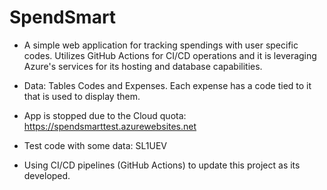 # SpendSmart
- A simple web application for tracking spendings with user specific codes. Utilizes GitHub Actions for CI/CD operations and it is leveraging Azure's services for its hosting and database capabilities.
- Data: Tables Codes and Expenses. Each expense has a code tied to it that is used to display them.
- App is stopped due to the Cloud quota: https://spendsmarttest.azurewebsites.net
- Test code with some data: SL1UEV

- Using CI/CD pipelines (GitHub Actions) to update this project as its developed.
